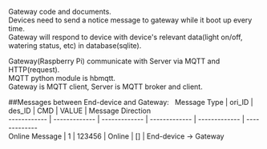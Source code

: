 Gateway code and documents.   
Devices need to send a notice message to gateway while it boot up every time.   
Gateway will respond to device with device's relevant data(light on/off, watering status, etc) in database(sqlite).  

Gateway(Raspberry Pi) communicate with Server via MQTT and HTTP(request).  
MQTT python module is hbmqtt.   
Gateway is MQTT client, Server is MQTT broker and client.     

##Messages between End-device and Gateway:   
Message Type | ori_ID | des_ID | CMD | VALUE | Message Direction   
------------ | ------------- | ------------- | ------------- | ------------- | -------------    
Online Message | 1 | 123456 | Online | [] | End-device -> Gateway



